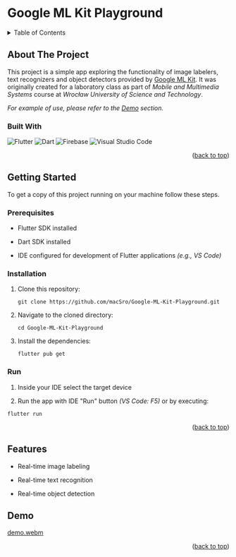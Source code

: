 <a name="top"></a>

# Google ML Kit Playground

<details>
  <summary>Table of Contents</summary>
  <ol>
    <li>
      <a href="#about-the-project">About The Project</a>
      <ul>
        <li><a href="#built-with">Built With</a></li>
      </ul>
    </li>
    <li>
      <a href="#getting-started">Getting Started</a>
      <ul>
        <li><a href="#prerequisites">Prerequisites</a></li>
        <li><a href="#installation">Installation</a></li>
        <li><a href="#run">Run</a></li>
      </ul>
    </li>
    <li><a href="#features">Features</a></li>
    <li><a href="#demo">Demo</a></li>
  </ol>
</details>

## About The Project

This project is a simple app exploring the functionality of image labelers, text recognizers and object detectors provided by <a href="https://developers.google.com/ml-kit">Google ML Kit</a>. It was originally created for a laboratory class as part of _Mobile and Multimedia Systems_ course at _Wrocław University of Science and Technology_.

_For example of use, please refer to the <a href="#demo">Demo</a> section._

### Built With

![Flutter](https://img.shields.io/badge/Flutter-%2302569B.svg?style=for-the-badge&logo=Flutter&logoColor=white)
![Dart](https://img.shields.io/badge/dart-%230175C2.svg?style=for-the-badge&logo=dart&logoColor=white)
![Firebase](https://img.shields.io/badge/firebase-%23039BE5.svg?style=for-the-badge&logo=firebase)
![Visual Studio Code](https://img.shields.io/badge/Visual%20Studio%20Code-0078d7.svg?style=for-the-badge&logo=visual-studio-code&logoColor=white)

<p align="right">(<a href="#top">back to top</a>)</p>



## Getting Started

To get a copy of this project running on your machine follow these steps.

### Prerequisites

* Flutter SDK installed

* Dart SDK installed

* IDE configured for development of Flutter applications _(e.g., VS Code)_

### Installation

1. Clone this repository:

   ```
   git clone https://github.com/macSro/Google-ML-Kit-Playground.git
   ```

2. Navigate to the cloned directory:

   ```
   cd Google-ML-Kit-Playground
   ```

3. Install the dependencies:

   ```
   flutter pub get
   ```

### Run

1. Inside your IDE select the target device

2. Run the app with IDE "Run" button _(VS Code: F5)_ or by executing:

```
flutter run
```

<p align="right">(<a href="#top">back to top</a>)</p>



## Features 

* Real-time image labeling

* Real-time text recognition

* Real-time object detection



## Demo

[demo.webm](https://github.com/macSro/Google-ML-Kit-Playground/assets/56345054/4babc6ec-1936-4cb2-909d-e3ea291d757d)

<p align="right">(<a href="#top">back to top</a>)</p>
